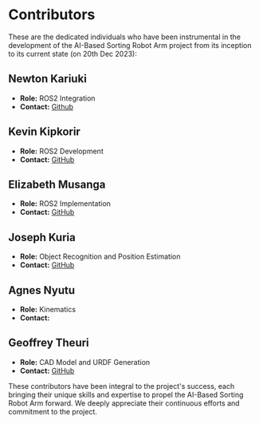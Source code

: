 # Contributors

These are the dedicated individuals who have been instrumental in the development of the AI-Based Sorting Robot Arm project from its inception to its current state (on 20th Dec 2023):

## Newton Kariuki

- **Role:** ROS2 Integration
- **Contact:** [Github](https://github.com/newtonjeri)

## Kevin Kipkorir

- **Role:** ROS2 Development
- **Contact:** [GitHub](https://github.com/KevinKipkorir254)

## Elizabeth Musanga

- **Role:** ROS2 Implementation
- **Contact:** [GitHub](https://github.com/elizabethmusanga)

## Joseph Kuria

- **Role:** Object Recognition and Position Estimation
- **Contact:** [GitHub](https://github.com/Josekush)

## Agnes Nyutu

- **Role:** Kinematics
- **Contact:** 

## Geoffrey Theuri

- **Role:** CAD Model and URDF Generation
- **Contact:** [GitHub](https://github.com/GeoffreyTheuri)

These contributors have been integral to the project's success, each bringing their unique skills and expertise to propel the AI-Based Sorting Robot Arm forward. We deeply appreciate their continuous efforts and commitment to the project.
